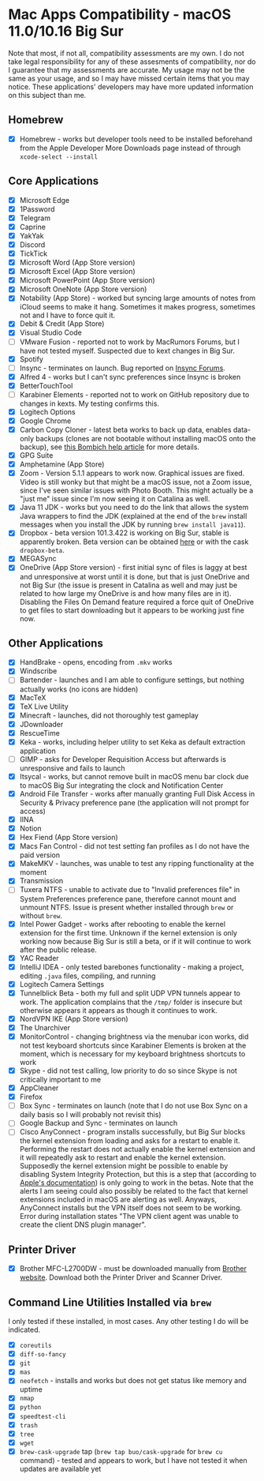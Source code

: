 # Mac Apps Compatibility - macOS 11.0/10.16 Big Sur

Note that most, if not all, compatibility assessments are my own.
I do not take legal responsibility for any of these assesments of compatibility, nor do I guarantee that my assessments are accurate.
My usage may not be the same as your usage, and so I may have missed certain items that you may notice.
These applications' developers may have more updated information on this subject than me.

## Homebrew

- [x] Homebrew - works but developer tools need to be installed beforehand from the Apple Developer More Downloads page instead of through `xcode-select --install`

## Core Applications

- [x] Microsoft Edge
- [x] 1Password
- [x] Telegram
- [x] Caprine
- [x] YakYak
- [x] Discord
- [x] TickTick
- [x] Microsoft Word (App Store version)
- [x] Microsoft Excel (App Store version)
- [x] Microsoft PowerPoint (App Store version)
- [x] Microsoft OneNote (App Store version)
- [x] Notability (App Store) - worked but syncing large amounts of notes from iCloud seems to make it hang. Sometimes it makes progress, sometimes not and I have to force quit it.
- [x] Debit & Credit (App Store)
- [x] Visual Studio Code
- [ ] VMware Fusion - reported not to work by MacRumors Forums, but I have not tested myself. Suspected due to kext changes in Big Sur.
- [x] Spotify
- [ ] Insync - terminates on launch. Bug reported on [Insync Forums](https://forums.insynchq.com/t/insync-fails-to-launch-on-macos-big-sur-developer-beta/16186).
- [x] Alfred 4 - works but I can't sync preferences since Insync is broken
- [x] BetterTouchTool
- [ ] Karabiner Elements - reported not to work on GitHub repository due to changes in kexts. My testing confirms this.
- [x] Logitech Options
- [x] Google Chrome
- [x] Carbon Copy Cloner - latest beta works to back up data, enables data-only backups (clones are not bootable without installing macOS onto the backup), see [this Bombich help article](https://bombich.com/kb/ccc5/creating-and-restoring-data-only-backups) for more details.
- [x] GPG Suite
- [x] Amphetamine (App Store)
- [x] Zoom - Version 5.1.1 appears to work now. Graphical issues are fixed. Video is still wonky but that might be a macOS issue, not a Zoom issue, since I've seen similar issues with Photo Booth. This might actually be a "just me" issue since I'm now seeing it on Catalina as well.
- [x] Java 11 JDK - works but you need to do the link that allows the system Java wrappers to find the JDK (explained at the end of the `brew` install messages when you install the JDK by running `brew install java11`).
- [x] Dropbox - beta version 101.3.422 is working on Big Sur, stable is apparently broken. Beta version can be obtained [here](https://www.dropboxforum.com/t5/Dropbox-desktop-client-builds/bd-p/101003016) or with the cask `dropbox-beta`.
- [x] MEGASync
- [x] OneDrive (App Store version) - first initial sync of files is laggy at best and unresponsive at worst until it is done, but that is just OneDrive and not Big Sur (the issue is present in Catalina as well and may just be related to how large my OneDrive is and how many files are in it). Disabling the Files On Demand feature required a force quit of OneDrive to get files to start downloading but it appears to be working just fine now.

## Other Applications

- [x] HandBrake - opens, encoding from `.mkv` works
- [x] Windscribe
- [ ] Bartender - launches and I am able to configure settings, but nothing actually works (no icons are hidden)
- [x] MacTeX
- [x] TeX Live Utility
- [x] Minecraft - launches, did not thoroughly test gameplay
- [x] JDownloader
- [x] RescueTime
- [x] Keka - works, including helper utility to set Keka as default extraction application
- [ ] GIMP - asks for Developer Requisition Access but afterwards is unresponsive and fails to launch
- [x] Itsycal - works, but cannot remove built in macOS menu bar clock due to macOS Big Sur integrating the clock and Notification Center
- [x] Android File Transfer - works after manually granting Full Disk Access in Security & Privacy preference pane (the application will not prompt for access)
- [x] IINA
- [x] Notion
- [x] Hex Fiend (App Store version)
- [x] Macs Fan Control - did not test setting fan profiles as I do not have the paid version
- [x] MakeMKV - launches, was unable to test any ripping functionality at the moment
- [x] Transmission
- [ ] Tuxera NTFS - unable to activate due to "Invalid preferences file" in System Preferences preference pane, therefore cannot mount and unmount NTFS. Issue is present whether installed through `brew` or without `brew`.
- [x] Intel Power Gadget - works after rebooting to enable the kernel extension for the first time. Unknown if the kernel extension is only working now because Big Sur is still a beta, or if it will continue to work after the public release.
- [x] YAC Reader
- [x] IntelliJ IDEA - only tested barebones functionality - making a project, editing `.java` files,  compiling, and running
- [x] Logitech Camera Settings
- [x] Tunnelblick Beta - both my full and split UDP VPN tunnels appear to work. The application complains that the `/tmp/` folder is insecure but otherwise appears it appears as though it continues to work.
- [x] NordVPN IKE (App Store version)
- [x] The Unarchiver
- [x] MonitorControl - changing brightness via the menubar icon works, did not test keyboard shortcuts since Karabiner Elements is broken at the moment, which is necessary for my keyboard brightness shortcuts to work
- [x] Skype - did not test calling, low priority to do so since Skype is not critically important to me
- [x] AppCleaner
- [x] Firefox
- [ ] Box Sync - terminates on launch (note that I do not use Box Sync on a daily basis so I will probably not revisit this)
- [ ] Google Backup and Sync - terminates on launch
- [ ] Cisco AnyConnect - program installs successfully, but Big Sur blocks the kernel extension from loading and asks for a restart to enable it. Performing the restart does not actually enable the kernel extension and it will repeatedly ask to restart and enable the kernel extension. Supposedly the kernel extension might be possible to enable by disabling System Integrity Protection, but this is a step that (according to [Apple's documentation](https://developer.apple.com/documentation/macos-release-notes/macos-big-sur-11-beta-release-notes)) is only going to work in the betas. Note that the alerts I am seeing could also possibly be related to the fact that kernel extensions included in macOS are alerting as well. Anyways, AnyConnect installs but the VPN itself does not seem to be working. Error during installation states "The VPN client agent was unable to create the client DNS plugin manager".

## Printer Driver

- [x] Brother MFC-L2700DW - must be downloaded manually from [Brother website](https://support.brother.com/g/b/downloadlist.aspx?c=us&lang=en&prod=mfcl2700dw_us_eu_as&os=10060). Download both the Printer Driver and Scanner Driver.

## Command Line Utilities Installed via `brew`

I only tested if these installed, in most cases. Any other testing I do will be indicated.

- [x] `coreutils`
- [x] `diff-so-fancy`
- [x] `git`
- [x] `mas`
- [x] `neofetch` - installs and works but does not get status like memory and uptime
- [x] `nmap`
- [x] `python`
- [x] `speedtest-cli`
- [x] `trash`
- [x] `tree`
- [x] `wget`
- [x] `brew-cask-upgrade` tap (`brew tap buo/cask-upgrade` for `brew cu` command) - tested and appears to work, but I have not tested it when updates are available yet
